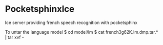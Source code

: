 # PocketsphinxIce
Ice server providing french speech recognition with pocketsphinx

To untar the language model
$ cd model/lm
$ cat french3g62K.lm.dmp.tar.* | tar xvf -
